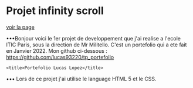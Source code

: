 # Projet infinity scroll
[voir la page](https://lucas93220.github.io/tp_portefolio/)

•••Bonjour voici le 1er projet de developpement que j'ai realise a l'ecole ITIC Paris, sous la direction de Mr Militello.
C'est un portefolio qui a ete fait en Janvier 2022.
Mon github ci-dessous :
https://github.com/lucas93220/tp_portefolio

<!DOCTYPE html>
<html lang="fr" dir="ltr">
<head>
    <meta charset="UTF-8">
    <meta http-equiv="X-UA-Compatible" content="IE=edge">
    <meta name="viewport" content="width=device-width, initial-scale=1.0">
    <link rel="icon" type="image/png" href="./asset/LogoSample_ByTailorBrands-removebg-preview.png">
    <link rel="stylesheet" href="./css/style.css">
    <link href="https://fonts.googleapis.com/css2?family=Merriweather:wght@300&display=swap" rel="stylesheet">

    <title>Portefolio Lucas Lopez</title>
</head>
••• Lors de ce projet j'ai utilise le language HTML 5 et le CSS.
